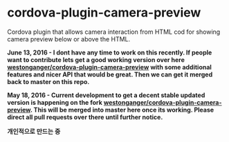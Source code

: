 cordova-plugin-camera-preview
====================

Cordova plugin that allows camera interaction from HTML cod for showing camera preview below or above the HTML.<br/>

**June 13, 2016 - I dont have any time to work on this recently. If people want to contribute lets get a good working version over here [westonganger/cordova-plugin-camera-preview](https://github.com/westonganger/cordova-plugin-camera-preview/tree/skanygin) with some additional features and nicer API that would be great. Then we can get it merged back to master on this repo.**

**May 18, 2016 - Current development to get a decent stable updated version is happening on the fork [westonganger/cordova-plugin-camera-preview](https://github.com/westonganger/cordova-plugin-camera-preview/tree/skanygin). This will be merged into master here once its working. Please direct all pull requests over there until further notice.**

<b>개인적으로 만드는 중</b>
